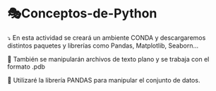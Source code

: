 # 🎭Conceptos-de-Python

⤵ En esta actividad se creará un ambiente CONDA y descargaremos distintos paquetes y librerías como Pandas, Matplotlib, Seaborn...

📙 También se manipularán archivos de texto plano y se trabaja con el formato .pdb

🐼 Utilizaré la librería PANDAS para manipular el conjunto de datos.

